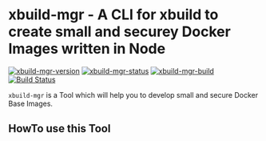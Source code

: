 # xbuild-mgr - A CLI for xbuild to create small and securey Docker Images written in Node

[![xbuild-mgr-version](https://img.shields.io/badge/Version-0.4.0-brightgreen.svg?style=flat)](https://www.npmjs.com/package/xbuild-mgr/v/0.4.0)
[![xbuild-mgr-status](https://img.shields.io/badge/Status-development%201-brightgreen.svg?style=flat)](https://github.com/x-company/xbuild-mgr#status)
[![xbuild-mgr-build](https://img.shields.io/badge/Builds-13-brightgreen.svg?style=flat)](https://github.com/x-company/xbuild-mgr#status)
[![Build Status](https://travis-ci.org/x-company/xbuild-mgr.svg?branch=master)](https://travis-ci.org/x-company/xbuild-mgr)


`xbuild-mgr` is a Tool which will help you to develop small and secure Docker Base Images.

## HowTo use this Tool
